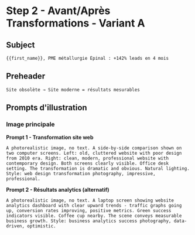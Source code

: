 # Step 2 - Avant/Après Transformations - Variant A

## Subject
```
{{first_name}}, PME métallurgie Épinal : +142% leads en 4 mois
```

## Preheader
```
Site obsolète → Site moderne = résultats mesurables
```

## Prompts d'illustration

### Image principale

**Prompt 1 - Transformation site web**
```
A photorealistic image, no text. A side-by-side comparison shown on two computer screens. Left: old, cluttered website with poor design from 2010 era. Right: clean, modern, professional website with contemporary design. Both screens clearly visible. Office desk setting. The transformation is dramatic and obvious. Natural lighting. Style: web design transformation photography, impressive, professional.
```

**Prompt 2 - Résultats analytics (alternatif)**
```
A photorealistic image, no text. A laptop screen showing website analytics dashboard with clear upward trends - traffic graphs going up, conversion rates improving, positive metrics. Green success indicators visible. Coffee cup nearby. The scene conveys measurable business growth. Style: business analytics success photography, data-driven, optimistic.
```
